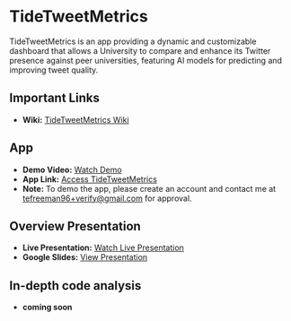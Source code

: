 # TideTweetMetrics
TideTweetMetrics is an app providing a dynamic and customizable dashboard that allows a University to compare and enhance its Twitter presence against peer universities, featuring AI models for predicting and improving tweet quality.

## Important Links

* **Wiki:** [TideTweetMetrics Wiki](https://github.com/tefreeman/TideTweetMetrics/wiki)

## App

* **Demo Video:** [Watch Demo](https://youtu.be/tJFX5iQi_rE)
* **App Link:** [Access TideTweetMetrics](https://tidetweetmetrics-a047f.web.app/)
* **Note:** To demo the app, please create an account and contact me at [tefreeman96+verify@gmail.com](mailto:tefreeman96+verify@gmail.com) for approval.

## Overview Presentation

* **Live Presentation:** [Watch Live Presentation](https://youtu.be/h10BHb5Zo9U)
* **Google Slides:** [View Presentation](https://docs.google.com/presentation/d/10BCo9PUOJShbjQ5s69a3-dB1oSNw_WSNHeJQj1JODYk/edit?usp=sharing)

## In-depth code analysis 

* **coming  soon**
